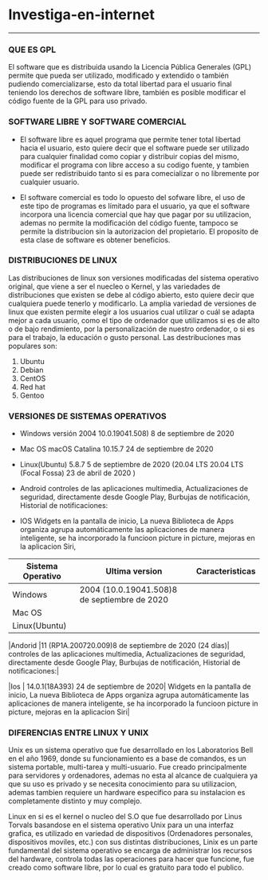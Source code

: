 # Investiga-en-internet
---

<h3>QUE ES GPL</h3>

El software que es distribuida usando la Licencia Pública Generales (GPL) permite que pueda ser utilizado, modificado y extendido o también pudiendo comercializarse, esto da total libertad para el usuario final teniendo los derechos de software libre, también es posible modificar el código fuente de la GPL para uso privado.
  

 

<h3>SOFTWARE LIBRE Y SOFTWARE COMERCIAL</h3>

* El software libre es aquel programa que permite tener total libertad hacia el usuario, esto quiere decir que el software puede ser utilizado para cualquier finalidad como copiar y distribuir copias del mismo, modificar el programa con libre acceso a su codigo fuente, y tambien puede ser redistribuido tanto si es para comecializar o no libremente por cualquier usuario. 

* El software comercial es todo lo opuesto del sofware libre, el uso de este tipo de programas es límitado para el usuario, ya que el software incorpora una licencia comercial que hay que pagar por su utilizacion, ademas no permite la  modificación del código fuente, tampoco se permite la distribucion sin la autorizacion del propietario. El proposito de esta clase de software es obtener beneficios.



<h3>DISTRIBUCIONES DE LINUX</h3>
Las distribuciones de linux son versiones modificadas del sistema operativo original, que viene a ser el nuecleo o Kernel, y las variedades de distribuciones que existen se debe al código abierto, esto quiere decir que cualquiera puede tenerlo y modificarlo. 
La amplia variedad de versiones de linux que existen permite elegir a los usuarios cual utilizar o cuál se adapta mejor a cada usuario, como el tipo de ordenador que utilizamos si es de alto o de bajo rendimiento, por la personalización de nuestro ordenador, o si es para el trabajo, la educación o gusto personal. 
Las destribuciones mas populares son:

1. Ubuntu
2. Debian
3. CentOS
4. Red hat 
5. Gentoo

<h3>VERSIONES DE SISTEMAS OPERATIVOS</h3>

* Windows versión 2004 10.0.19041.508) 8 de septiembre de 2020

* Mac OS macOS Catalina 10.15.7 24 de septiembre de 2020 

* Linux(Ubuntu) 5.8.7  5 de septiembre de 2020 (20.04 LTS 	20.04 LTS (Focal Fossa) 23 de abril de 2020 )

* Android controles de las aplicaciones multimedia, Actualizaciones de seguridad, directamente desde Google Play, Burbujas de notificación, Historial de notificaciones:

* IOS Widgets en la pantalla de inicio, La nueva Biblioteca de Apps organiza agrupa automáticamente las aplicaciones de manera inteligente, se ha incorporado la funcioon picture in picture, mejoras en la aplicacion Siri, 


|Sistema Operativo |  Ultima version | Caracteristicas| 
|------------------|-----------------|----------------|
|Windows | 2004 (10.0.19041.508)8 de septiembre de 2020|
|Mac OS
|Linux(Ubuntu)|

|Andorid |11 (RP1A.200720.009)8 de septiembre de 2020 (24 días)| controles de las aplicaciones multimedia, Actualizaciones de seguridad, directamente desde Google Play, Burbujas de notificación, Historial de notificaciones:|

|Ios | 14.0.1(18A393) 24 de septiembre de 2020| Widgets en la pantalla de inicio, La nueva Biblioteca de Apps organiza agrupa automáticamente las aplicaciones de manera inteligente, se ha incorporado la funcioon picture in picture, mejoras en la aplicacion Siri|




<h3>DIFERENCIAS ENTRE LINUX Y UNIX</h3>

Unix es un sistema operativo que fue desarrollado en los Laboratorios Bell en el año 1969, donde su funcionamiento es a base de comandos, es un sistema portable, multi-tarea y multi-usuario.
Fue creado principalmente para servidores y ordenadores, ademas no esta al alcance de cualquiera ya que su uso es privado y se necesita conocimiento para su utilizacion, ademas tambien requiere un hardware especifico para su instalacion es completamente distinto y muy complejo.

Linux en si es el kernel o nucleo del S.O que fue desarrollado por Linus Torvals basandose en el sistema operativo Unix para un una interfaz grafica, es utilizado en variedad de dispositivos (Ordenadores personales, dispositivos moviles, etc.) con sus distintas distribuciones, Linix es un parte fundamental del sistema operativo se encarga de administrar los recursos del hardware, controla todas las operaciones para hacer que funcione, fue creado como software libre, por lo cual es gratuito para todo el publico.
